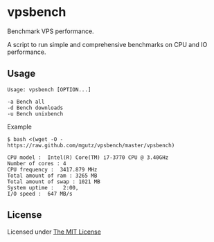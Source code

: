 # vpsbench

Benchmark VPS performance.

A script to run simple and comprehensive benchmarks on CPU and IO performance.


## Usage

    Usage: vpsbench [OPTION...]

    -a Bench all
    -d Bench downloads
    -u Bench unixbench


Example

    $ bash <(wget -O - https://raw.github.com/mgutz/vpsbench/master/vpsbench)

    CPU model :  Intel(R) Core(TM) i7-3770 CPU @ 3.40GHz
    Number of cores : 4
    CPU frequency :  3417.879 MHz
    Total amount of ram : 3265 MB
    Total amount of swap : 1021 MB
    System uptime :   2:00,
    I/O speed :  647 MB/s


## License

Licensed under [The MIT License](LICENSE)
